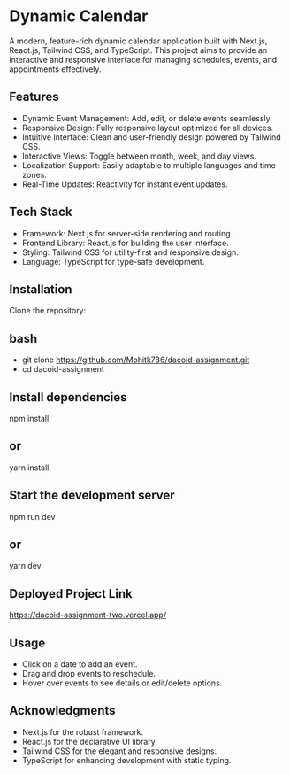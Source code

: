 # Dynamic Calendar
A modern, feature-rich dynamic calendar application built with Next.js, React.js, Tailwind CSS, and TypeScript. This project aims to provide an interactive and responsive interface for managing schedules, events, and appointments effectively.

## Features
- Dynamic Event Management: Add, edit, or delete events seamlessly.
- Responsive Design: Fully responsive layout optimized for all devices.
- Intuitive Interface: Clean and user-friendly design powered by Tailwind CSS.
- Interactive Views: Toggle between month, week, and day views.
- Localization Support: Easily adaptable to multiple languages and time zones.
- Real-Time Updates: Reactivity for instant event updates.

## Tech Stack
- Framework: Next.js for server-side rendering and routing.
- Frontend Library: React.js for building the user interface.
- Styling: Tailwind CSS for utility-first and responsive design.
- Language: TypeScript for type-safe development.

## Installation

Clone the repository:

## bash

- git clone https://github.com/Mohitk786/dacoid-assignment.git
- cd dacoid-assignment

## Install dependencies

npm install
## or
yarn install

## Start the development server

npm run dev
## or
yarn dev

## Deployed Project Link
https://dacoid-assignment-two.vercel.app/

## Usage

- Click on a date to add an event.
- Drag and drop events to reschedule.
- Hover over events to see details or edit/delete options.


## Acknowledgments
- Next.js for the robust framework.
- React.js for the declarative UI library.
- Tailwind CSS for the elegant and responsive designs.
- TypeScript for enhancing development with static typing.
